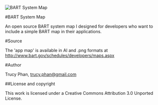![BART System Map](https://img.skitch.com/20120426-m7mieadpnbgreqjygp7iqfhimg.jpg)

#BART System Map

An open source BART system map I designed for developers who want to include a simple BART map in their applications.

#Source

The 'app map' is available in AI and .png formats at http://www.bart.gov/schedules/developers/maps.aspx

#Author

Trucy Phan, trucy.phan@gmail.com

##License and copyright

This work is licensed under a Creative Commons Attribution 3.0 Unported License.
